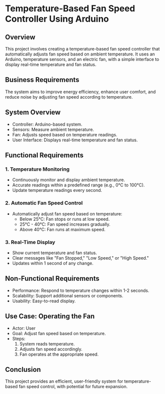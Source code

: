 # Temperature-Based Fan Speed Controller Using Arduino

## Overview
This project involves creating a temperature-based fan speed controller that automatically adjusts fan speed based on ambient temperature. It uses an Arduino, temperature sensors, and an electric fan, with a simple interface to display real-time temperature and fan status.

## Business Requirements
The system aims to improve energy efficiency, enhance user comfort, and reduce noise by adjusting fan speed according to temperature.

## System Overview
- Controller: Arduino-based system.
- Sensors: Measure ambient temperature.
- Fan: Adjusts speed based on temperature readings.
- User Interface: Displays real-time temperature and fan status.

## Functional Requirements

### 1. Temperature Monitoring
- Continuously monitor and display ambient temperature.
- Accurate readings within a predefined range (e.g., 0°C to 100°C).
- Update temperature readings every second.

### 2. Automatic Fan Speed Control
- Automatically adjust fan speed based on temperature:
  - Below 25°C: Fan stops or runs at low speed.
  - 25°C - 40°C: Fan speed increases gradually.
  - Above 40°C: Fan runs at maximum speed.

### 3. Real-Time Display
- Show current temperature and fan status.
- Clear messages like "Fan Stopped," "Low Speed," or "High Speed."
- Updates within 1 second of any change.

## Non-Functional Requirements
- Performance: Respond to temperature changes within 1-2 seconds.
- Scalability: Support additional sensors or components.
- Usability: Easy-to-read display.

## Use Case: Operating the Fan
- Actor: User
- Goal: Adjust fan speed based on temperature.
- Steps:
  1. System reads temperature.
  2. Adjusts fan speed accordingly.
  3. Fan operates at the appropriate speed.

## Conclusion
This project provides an efficient, user-friendly system for temperature-based fan speed control, with potential for future expansion.
